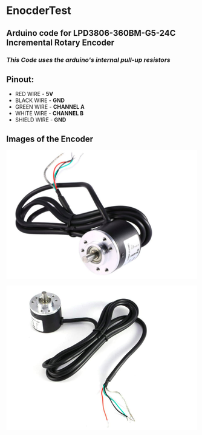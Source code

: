 # EnocderTest

## Arduino code for LPD3806-360BM-G5-24C Incremental Rotary Encoder
### *This Code uses the arduino's internal pull-up resistors*

## Pinout:

- RED WIRE - **5V**
- BLACK WIRE - **GND**
- GREEN WIRE - **CHANNEL A**
- WHITE WIRE - **CHANNEL B**
- SHIELD WIRE - **GND**

## Images of the Encoder 
![alt text](assets/1.png)

![alt text](assets/2.png)
